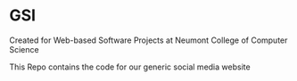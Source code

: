 # GSI
Created for Web-based Software Projects at Neumont College of Computer Science

This Repo contains the code for our generic social media website
